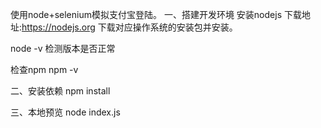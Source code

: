 使用node+selenium模拟支付宝登陆。
一、搭建开发环境
安装nodejs
下载地址:https://nodejs.org 下载对应操作系统的安装包并安装。

node -v
检测版本是否正常

检查npm
npm -v

二、安装依赖
npm install

三、本地预览
node index.js